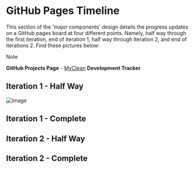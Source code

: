 # GitHub Pages Timeline
This section of the 'major components' design details the progress updates on a GitHub pages board at four different points. Namely, half way through the first iteration, end of iteration 1, half way through iteration 2, and end of iterations 2. Find these pictures below:

> [!Note]
> **GitHub Projects Page** - [MyClean](https://github.com/users/Casey-Summers/projects/1) **Development Tracker**

## Iteration 1 - Half Way
![image](https://github.com/user-attachments/assets/bcbb53f1-964f-4b13-902d-8c1357ffdc13)


## Iteration 1 - Complete

## Iteration 2 - Half Way

## Iteration 2 - Complete
